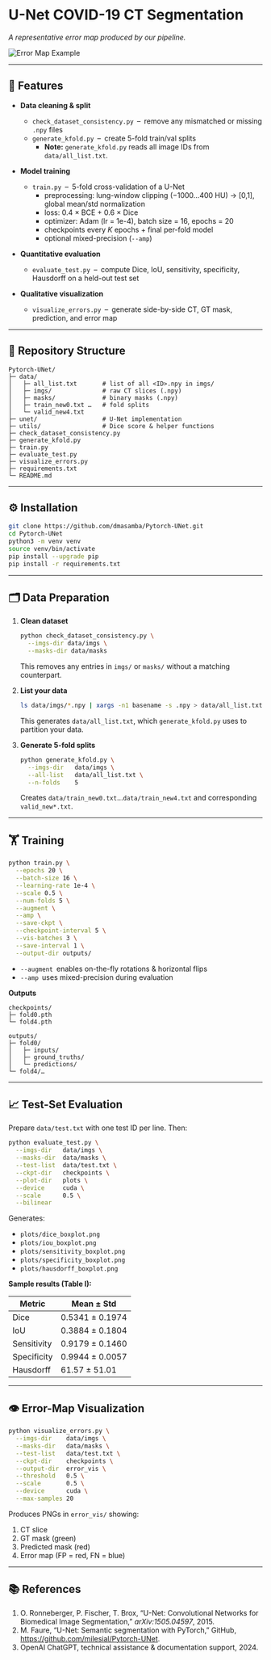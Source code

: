 # U-Net COVID-19 CT Segmentation  

*A representative error map produced by our pipeline.* 

![Error Map Example](error_vis/('study_0255_14.npy',).png)  
 

---

## 🚀 Features

- **Data cleaning & split**  
  - `check_dataset_consistency.py` – remove any mismatched or missing `.npy` files  
  - `generate_kfold.py` – create 5-fold train/val splits  
    - **Note:** `generate_kfold.py` reads all image IDs from `data/all_list.txt`.  

- **Model training**  
  - `train.py` – 5-fold cross-validation of a U-Net  
    - preprocessing: lung-window clipping (−1000…400 HU) → [0,1], global mean/std normalization  
    - loss: 0.4 × BCE + 0.6 × Dice  
    - optimizer: Adam (lr = 1e-4), batch size = 16, epochs = 20  
    - checkpoints every _K_ epochs + final per-fold model  
    - optional mixed-precision (`--amp`)

- **Quantitative evaluation**  
  - `evaluate_test.py` – compute Dice, IoU, sensitivity, specificity, Hausdorff on a held-out test set  

- **Qualitative visualization**  
  - `visualize_errors.py` – generate side-by-side CT, GT mask, prediction, and error map  

---

## 📁 Repository Structure

```
Pytorch-UNet/
├─ data/
│   ├─ all_list.txt       # list of all <ID>.npy in imgs/
│   ├─ imgs/              # raw CT slices (.npy)
│   ├─ masks/             # binary masks (.npy)
│   ├─ train_new0.txt …   # fold splits
│   └─ valid_new4.txt
├─ unet/                  # U-Net implementation
├─ utils/                 # Dice score & helper functions
├─ check_dataset_consistency.py
├─ generate_kfold.py
├─ train.py
├─ evaluate_test.py
├─ visualize_errors.py
├─ requirements.txt
└─ README.md
```

---

## ⚙️ Installation

```bash
git clone https://github.com/dmasamba/Pytorch-UNet.git
cd Pytorch-UNet
python3 -m venv venv
source venv/bin/activate
pip install --upgrade pip
pip install -r requirements.txt
```

---

## 🗂️ Data Preparation

1. **Clean dataset**  
   ```bash
   python check_dataset_consistency.py \
     --imgs-dir data/imgs \
     --masks-dir data/masks
   ```
   This removes any entries in `imgs/` or `masks/` without a matching counterpart.

2. **List your data**  
   ```bash
   ls data/imgs/*.npy | xargs -n1 basename -s .npy > data/all_list.txt
   ```
   This generates `data/all_list.txt`, which `generate_kfold.py` uses to partition your data.

3. **Generate 5-fold splits**  
   ```bash
   python generate_kfold.py \
     --imgs-dir   data/imgs \
     --all-list   data/all_list.txt \
     --n-folds    5
   ```
   Creates `data/train_new0.txt`…`data/train_new4.txt` and corresponding `valid_new*.txt`.

---

## 🏋️ Training

```bash
python train.py \
  --epochs 20 \
  --batch-size 16 \
  --learning-rate 1e-4 \
  --scale 0.5 \
  --num-folds 5 \
  --augment \
  --amp \
  --save-ckpt \
  --checkpoint-interval 5 \
  --vis-batches 3 \
  --save-interval 1 \
  --output-dir outputs/
```

- `--augment` enables on-the-fly rotations & horizontal flips  
- `--amp` uses mixed-precision during evaluation  

**Outputs**  
```
checkpoints/
├─ fold0.pth
└─ fold4.pth

outputs/
├─ fold0/
│   ├─ inputs/
│   ├─ ground_truths/
│   └─ predictions/
└─ fold4/…
```

---

## 📈 Test-Set Evaluation

Prepare `data/test.txt` with one test ID per line. Then:

```bash
python evaluate_test.py \
  --imgs-dir   data/imgs \
  --masks-dir  data/masks \
  --test-list  data/test.txt \
  --ckpt-dir   checkpoints \
  --plot-dir   plots \
  --device     cuda \
  --scale      0.5 \
  --bilinear
```

Generates:
- `plots/dice_boxplot.png`  
- `plots/iou_boxplot.png`  
- `plots/sensitivity_boxplot.png`  
- `plots/specificity_boxplot.png`  
- `plots/hausdorff_boxplot.png`  

**Sample results (Table I):**

| Metric      | Mean ± Std      |
|-------------|-----------------|
| Dice        | 0.5341 ± 0.1974 |
| IoU         | 0.3884 ± 0.1804 |
| Sensitivity | 0.9179 ± 0.1460 |
| Specificity | 0.9944 ± 0.0057 |
| Hausdorff   | 61.57 ± 51.01   |

---

## 👁️ Error-Map Visualization

```bash
python visualize_errors.py \
  --imgs-dir    data/imgs \
  --masks-dir   data/masks \
  --test-list   data/test.txt \
  --ckpt-dir    checkpoints \
  --output-dir  error_vis \
  --threshold   0.5 \
  --scale       0.5 \
  --device      cuda \
  --max-samples 20
```

Produces PNGs in `error_vis/` showing:
1. CT slice  
2. GT mask (green)  
3. Predicted mask (red)  
4. Error map (FP = red, FN = blue)  

---

## 📚 References

1. O. Ronneberger, P. Fischer, T. Brox, “U-Net: Convolutional Networks for Biomedical Image Segmentation,” *arXiv:1505.04597*, 2015.  
2. M. Faure, “U-Net: Semantic segmentation with PyTorch,” GitHub, https://github.com/milesial/Pytorch-UNet.   
3. OpenAI ChatGPT, technical assistance & documentation support, 2024.    
